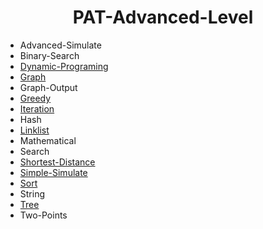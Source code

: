 <h1 align = "center">PAT-Advanced-Level</h1>

* Advanced-Simulate
* Binary-Search
* [Dynamic-Programing](https://github.com/LT-IssacF/PAT-Advanced-Level/tree/main/Dynamic-Programing)
* [Graph](https://github.com/LT-IssacF/PAT-Advanced-Level/tree/main/Graph)
* Graph-Output
* [Greedy](https://github.com/LT-IssacF/PAT-Advanced-Level/tree/main/Greedy)
* [Iteration](https://github.com/LT-IssacF/PAT-Advanced-Level/tree/main/Iteration)
* Hash
* [Linklist](https://github.com/LT-IssacF/PAT-Advanced-Level/tree/main/Linklist)
* Mathematical
* Search
* [Shortest-Distance](https://github.com/LT-IssacF/PAT-Advanced-Level/tree/main/Shortest-Distance)
* [Simple-Simulate](https://github.com/LT-IssacF/PAT-Advanced-Level/tree/main/Simple-Simulate)
* [Sort](https://github.com/LT-IssacF/PAT-Advanced-Level/tree/main/Sort)
* String
* [Tree](https://github.com/LT-IssacF/PAT-Advanced-Level/tree/main/Tree)
* Two-Points
